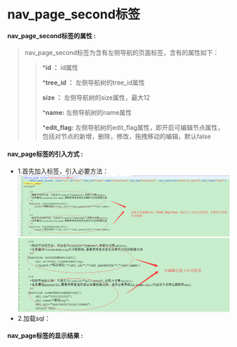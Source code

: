 # nav_page_second**标签**

#### nav_page_second**标签的属性 :**

> nav_page_second标签为含有左侧导航的页面标签，含有的属性如下：
>
> > ***id ：** id属性
> >
> > ***tree_id ：** 左侧导航树的tree_id属性
> >
> > **size ：** 左侧导航树的size属性，最大12
> >
> > ***name:** 左侧导航树的name属性
> >
> > ***edit_flag:** 左侧导航树的edit_flag属性，即开启可编辑节点属性，包括对节点的新增，删除，修改，拖拽移动的编辑，默认false
> >

#### nav_page标签的引入方式 :
* 1.首先加入标签，引入必要方法：
![](/assets/nav_page_second2.png)
![](/assets/nav_page_second3.png)
* 2.加载sql：

#### nav_page标签的显示结果 :





